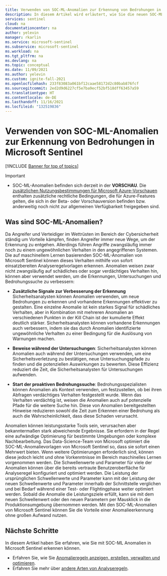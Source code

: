 ```yaml
---
title: Verwenden von SOC-ML-Anomalien zur Erkennung von Bedrohungen in Microsoft Sentinel | Microsoft-Dokumentation
description: In diesem Artikel wird erläutert, wie Sie die neuen SOC-ML-Anomalieerkennungsfunktionen in Microsoft Sentinel verwenden.
services: sentinel
cloud: na
documentationcenter: na
author: yelevin
manager: rkarlin
ms.service: microsoft-sentinel
ms.subservice: microsoft-sentinel
ms.workload: na
ms.tgt_pltfrm: na
ms.devlang: na
ms.topic: conceptual
ms.date: 11/09/2021
ms.author: yelevin
ms.custom: ignite-fall-2021
ms.openlocfilehash: 233f83083a061bf12caae58172d2c80bab876fcf
ms.sourcegitcommit: 2ed2d9d6227cf5e7ba9ecf52bf518dff63457a59
ms.translationtype: HT
ms.contentlocale: de-DE
ms.lasthandoff: 11/16/2021
ms.locfileid: "132519836"
---
```

# <a name="use-soc-ml-anomalies-to-detect-threats-in-microsoft-sentinel"></a>Verwenden von SOC-ML-Anomalien zur Erkennung von Bedrohungen in Microsoft Sentinel

[!INCLUDE [Banner for top of topics](./includes/banner.md)]

> [!IMPORTANT]
>
> - SOC-ML-Anomalien befinden sich derzeit in der **VORSCHAU**. Die [zusätzlichen Nutzungsbestimmungen für Microsoft Azure-Vorschauen](https://azure.microsoft.com/support/legal/preview-supplemental-terms/) enthalten zusätzliche rechtliche Bedingungen, die für Azure-Features gelten, die sich in der Beta- oder Vorschauversion befinden bzw. anderweitig noch nicht zur allgemeinen Verfügbarkeit freigegeben sind.

## <a name="what-are-soc-ml-anomalies"></a>Was sind SOC-ML-Anomalien?

Da Angreifer und Verteidiger im Wettrüsten im Bereich der Cybersicherheit ständig um Vorteile kämpfen, finden Angreifer immer neue Wege, um der Erkennung zu entgehen. Allerdings führen Angriffe zwangsläufig immer noch zu einem ungewöhnlichen Verhalten in den angegriffenen Systemen. Die auf maschinellem Lernen basierenden SOC-ML-Anomalien von Microsoft Sentinel können dieses Verhalten mithilfe von sofort einsatzbereiten Analyseregelvorlagen erkennen. Anomalien weisen zwar nicht zwangsläufig auf schädliches oder sogar verdächtiges Verhalten hin, können aber verwendet werden, um die Erkennungen, Untersuchungen und Bedrohungssuche zu verbessern:

- **Zusätzliche Signale zur Verbesserung der Erkennung** Sicherheitsanalysten können Anomalien verwenden, um neue Bedrohungen zu erkennen und vorhandene Erkennungen effektiver zu gestalten. Eine einzelne Anomalie ist kein starkes Signal für schädliches Verhalten, aber in Kombination mit mehreren Anomalien an verschiedenen Punkten in der Kill Chain ist der kumulierte Effekt deutlich stärker. Sicherheitsanalysten können vorhandene Erkennungen auch verbessern, indem sie das durch Anomalien identifizierte ungewöhnliche Verhalten zu einer Bedingung für die Auslösung von Warnungen machen.

- **Beweise während der Untersuchungen**: Sicherheitsanalysten können Anomalien auch während der Untersuchungen verwenden, um eine Sicherheitsverletzung zu bestätigen, neue Untersuchungspfade zu finden und die potenziellen Auswirkungen zu bewerten. Diese Effizienz reduziert die Zeit, die Sicherheitsanalysten für Untersuchungen aufwenden.

- **Start der proaktiven Bedrohungssuche**: Bedrohungsspezialisten können Anomalien als Kontext verwenden, um festzustellen, ob bei ihren Abfragen verdächtiges Verhalten festgestellt wurde. Wenn das Verhalten verdächtig ist, weisen die Anomalien auch auf potenzielle Pfade für die weitere Suche hin. Diese von Anomalien bereitgestellten Hinweise reduzieren sowohl die Zeit zum Erkennen einer Bedrohung als auch die Wahrscheinlichkeit, dass diese Schaden verursacht.

Anomalien können leistungsstarke Tools sein, verursachen aber bekanntermaßen stark abweichende Ergebnisse. Sie erfordern in der Regel eine aufwändige Optimierung für bestimmte Umgebungen oder komplexe Nachbearbeitung. Das Data-Science-Team von Microsoft optimiert die SOC-ML-Anomalievorlagen von Microsoft Sentinel so, dass sie sofort einen Mehrwert bieten. Wenn weitere Optimierungen erforderlich sind, können diese jedoch leicht und ohne Vorkenntnisse im Bereich maschinelles Lernen vorgenommen werden. Die Schwellenwerte und Parameter für viele der Anomalien können über die bereits vertraute Benutzeroberfläche für Analyseregel konfiguriert und optimiert werden. Die Leistung der ursprünglichen Schwellenwerte und Parameter kann mit der Leistung der neuen Schwellenwerte und Parameter innerhalb der Schnittstelle verglichen und bei Bedarf während einer Test- oder Flightingphase weiter optimiert werden. Sobald die Anomalie die Leistungsziele erfüllt, kann sie mit dem neuen Schwellenwert oder den neuen Parametern per Mausklick in die Produktionsumgebung übernommen werden. Mit den SOC-ML-Anomalien von Microsoft Sentinel können Sie die Vorteile einer Anomalieerkennung ohne großen Aufwand nutzen.

## <a name="next-steps"></a>Nächste Schritte

In diesem Artikel haben Sie erfahren, wie Sie mit SOC-ML Anomalien in Microsoft Sentinel erkennen können.

- Erfahren Sie, wie Sie [Anomalieregeln anzeigen, erstellen, verwalten und optimieren](work-with-anomaly-rules.md).
- Erfahren Sie mehr über [andere Arten von Analyseregeln](detect-threats-built-in.md).
